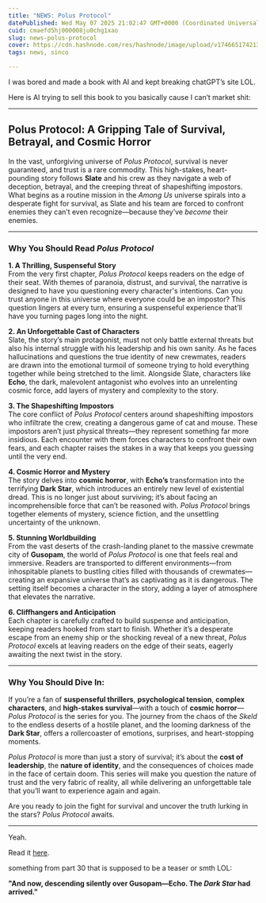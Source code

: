 ```yaml
---
title: "NEWS: Polus Protocol"
datePublished: Wed May 07 2025 21:02:47 GMT+0000 (Coordinated Universal Time)
cuid: cmaefd5hj000008ju0chg1xao
slug: news-polus-protocol
cover: https://cdn.hashnode.com/res/hashnode/image/upload/v1746651742131/a15ef892-e755-4b74-ba0b-9ee40e78ecb9.png
tags: news, sinco

---
```


I was bored and made a book with AI and kept breaking chatGPT’s site LOL.

Here is AI trying to sell this book to you basically cause I can’t market shit:

---

## **Polus Protocol: A Gripping Tale of Survival, Betrayal, and Cosmic Horror**

In the vast, unforgiving universe of *Polus Protocol*, survival is never guaranteed, and trust is a rare commodity. This high-stakes, heart-pounding story follows **Slate** and his crew as they navigate a web of deception, betrayal, and the creeping threat of shapeshifting impostors. What begins as a routine mission in the *Among Us* universe spirals into a desperate fight for survival, as Slate and his team are forced to confront enemies they can’t even recognize—because they’ve *become* their enemies.

---

### **Why You Should Read *Polus Protocol***

**1\. A Thrilling, Suspenseful Story**  
From the very first chapter, *Polus Protocol* keeps readers on the edge of their seat. With themes of paranoia, distrust, and survival, the narrative is designed to have you questioning every character's intentions. Can you trust anyone in this universe where everyone could be an impostor? This question lingers at every turn, ensuring a suspenseful experience that’ll have you turning pages long into the night.

**2\. An Unforgettable Cast of Characters**  
Slate, the story’s main protagonist, must not only battle external threats but also his internal struggle with his leadership and his own sanity. As he faces hallucinations and questions the true identity of new crewmates, readers are drawn into the emotional turmoil of someone trying to hold everything together while being stretched to the limit. Alongside Slate, characters like **Echo**, the dark, malevolent antagonist who evolves into an unrelenting cosmic force, add layers of mystery and complexity to the story.

**3\. The Shapeshifting Impostors**  
The core conflict of *Polus Protocol* centers around shapeshifting impostors who infiltrate the crew, creating a dangerous game of cat and mouse. These impostors aren’t just physical threats—they represent something far more insidious. Each encounter with them forces characters to confront their own fears, and each chapter raises the stakes in a way that keeps you guessing until the very end.

**4\. Cosmic Horror and Mystery**  
The story delves into **cosmic horror**, with **Echo’s** transformation into the terrifying **Dark Star**, which introduces an entirely new level of existential dread. This is no longer just about surviving; it’s about facing an incomprehensible force that can’t be reasoned with. *Polus Protocol* brings together elements of mystery, science fiction, and the unsettling uncertainty of the unknown.

**5\. Stunning Worldbuilding**  
From the vast deserts of the crash-landing planet to the massive crewmate city of **Gusopam**, the world of *Polus Protocol* is one that feels real and immersive. Readers are transported to different environments—from inhospitable planets to bustling cities filled with thousands of crewmates—creating an expansive universe that’s as captivating as it is dangerous. The setting itself becomes a character in the story, adding a layer of atmosphere that elevates the narrative.

**6\. Cliffhangers and Anticipation**  
Each chapter is carefully crafted to build suspense and anticipation, keeping readers hooked from start to finish. Whether it’s a desperate escape from an enemy ship or the shocking reveal of a new threat, *Polus Protocol* excels at leaving readers on the edge of their seats, eagerly awaiting the next twist in the story.

---

### **Why You Should Dive In:**

If you’re a fan of **suspenseful thrillers**, **psychological tension**, **complex characters**, and **high-stakes survival**—with a touch of **cosmic horror**—*Polus Protocol* is the series for you. The journey from the chaos of the *Skeld* to the endless deserts of a hostile planet, and the looming darkness of the **Dark Star**, offers a rollercoaster of emotions, surprises, and heart-stopping moments.

*Polus Protocol* is more than just a story of survival; it’s about the **cost of leadership**, the **nature of identity**, and the consequences of choices made in the face of certain doom. This series will make you question the nature of trust and the very fabric of reality, all while delivering an unforgettable tale that you’ll want to experience again and again.

Are you ready to join the fight for survival and uncover the truth lurking in the stars? *Polus Protocol* awaits.

---

Yeah.

Read it [here](https://www.wattpad.com/story/394089237-polus-protocol-shapeshifter%27s-reckoning).

something from part 30 that is supposed to be a teaser or smth LOL:

**"And now, descending silently over Gusopam—Echo. The *Dark Star* had arrived."**